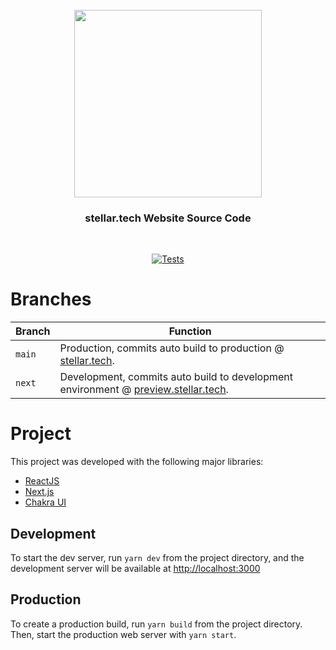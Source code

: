 <div align="center">
  <br/>
  <img src="https://res.cloudinary.com/stellaraf/image/upload/v1604277355/stellar-logo-gradient.svg" width=300 />
  <br/>
  <h3>stellar.tech Website Source Code</h3>
  <br/>

[![Tests](https://img.shields.io/github/workflow/status/stellaraf/site/Tests?label=Tests&style=for-the-badge)](https://github.com/stellaraf/site/actions?query=workflow%3A%Tests%22)

</div>

# Branches

| Branch | Function                                                                                                           |
| ------ | ------------------------------------------------------------------------------------------------------------------ |
| `main` | Production, commits auto build to production @ [stellar.tech](https://stellar.tech).                               |
| `next` | Development, commits auto build to development environment @ [preview.stellar.tech](https://preview.stellar.tech). |

# Project

This project was developed with the following major libraries:

- [ReactJS](https://github.com/facebook/react)
- [Next.js](https://nextjs.org/)
- [Chakra UI](https://github.com/chakra-ui/chakra-ui/)

## Development

To start the dev server, run `yarn dev` from the project directory, and the development server will be available at [http://localhost:3000](http://localhost:3000)

## Production

To create a production build, run `yarn build` from the project directory. Then, start the production web server with `yarn start`.
